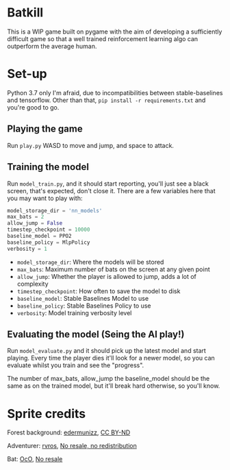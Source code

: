 # Batkill 
This is a WIP game built on pygame with the aim of developing a sufficiently difficult game so that a well trained 
reinforcement learning algo can outperform the average human.

# Set-up
Python 3.7 only I'm afraid, due to incompatibilities between stable-baselines and tensorflow. Other than that, `pip install -r requirements.txt` 
and you're good to go.

## Playing the game
Run `play.py` WASD to move and jump, and space to attack.

## Training the model
Run `model_train.py`, and it should start reporting, you'll just see a black screen, that's expected, don't close it. There are a few variables here that you may want to play with:
```python
model_storage_dir = 'nn_models'
max_bats = 2
allow_jump = False
timestep_checkpoint = 10000
baseline_model = PPO2
baseline_policy = MlpPolicy
verbosity = 1
```
- `model_storage_dir`: Where the models will be stored
- `max_bats`: Maximum number of bats on the screen at any given point
- `allow_jump`: Whether the player is allowed to jump, adds a lot of complexity
- `timestep_checkpoint`: How often to save the model to disk
- `baseline_model`: Stable Baselines Model to use
- `baseline_policy`: Stable Baselines Policy to use
- `verbosity`: Model training verbosity level
## Evaluating the model (Seing the AI play!)
Run `model_evaluate.py` and it should pick up the latest model and start playing. Every time the player dies it'll look 
for a newer model, so you can evaluate whilst you train and see the "progress".

The number of max_bats, allow_jump the baseline_model should be the same as on the trained model, but it'll break hard otherwise, so you'll know.

# Sprite credits
Forest background: [edermunizz](https://edermunizz.itch.io/free-pixel-art-forest), [CC BY-ND](https://creativecommons.org/licenses/by-nd/4.0)  

Adventurer: [rvros](https://rvros.itch.io/), [No resale, no redistribution](https://rvros.itch.io/animated-pixel-hero)

Bat: [OcO](https://oco.itch.io/), [No resale](https://oco.itch.io/medieval-fantasy-character-pack)